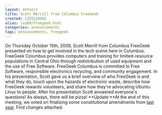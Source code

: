 ```yaml
---
layout: default
title: Scott Merrill from Columbus FreeGeek
created: 1255120982
alias: /au09/freegeek.html
categories: announcements
tags: announcements, freegeek
---
```

On Thursday October 15th, 2009, Scott Merrill from Columbus FreeGeek presented on how to get involved in the tech scene here in Columbus. FreeGeek Columbus provides computers and training for limited-resource populations in Central Ohio through redistribution of used equipment and the use of Free Software. FreeGeek Columbus is committed to Free Software, responsible electronics recycling, and community engagement. In his presentation, Scott gave us a brief overview of who FreeGeek is and what they do, touch upon the hazards of electronic waste, describe how FreeGeek rewards volunteers, and share how they're advocating Ubuntu Linux to people. After his presentation Scott answered everyone's questions! As always, there will be pizza! **Update:**At the end of this meeting, we voted on finalizing some constitutional amendments from [last year](/node/88). Find changes attached.
